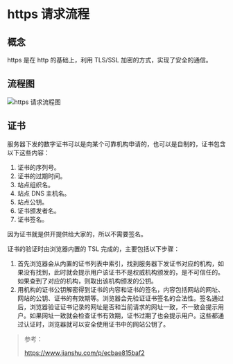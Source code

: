 # https 请求流程


## 概念

https 是在 http 的基础上，利用 TLS/SSL 加密的方式，实现了安全的通信。

## 流程图

![https 请求流程图](https://cdn.jsdelivr.net/gh/fengrui358/img@main/202203161213431.png)

## 证书

服务器下发的数字证书可以是向某个可靠机构申请的，也可以是自制的，证书包含以下这些内容：

1. 证书的序列号。
2. 证书的过期时间。
3. 站点组织名。
4. 站点 DNS 主机名。
5. 站点公钥。
6. 证书颁发者名。
7. 证书签名。

因为证书就是供开提供给大家的，所以不需要签名。

证书的验证时由浏览器内置的 TSL 完成的，主要包括以下步骤：

1. 首先浏览器会从内置的证书列表中索引，找到服务器下发证书对应的机构，如果没有找到，此时就会提示用户该证书不是权威机构颁发的，是不可信任的。如果查到了对应的机构，则取出该机构颁发的公钥。
2. 用机构的证书公钥解密得到证书的内容和证书的签名，内容包括网站的网址、网站的公钥、证书的有效期等。浏览器会先验证证书签名的合法性。签名通过后，浏览器验证证书记录的网址是否和当前请求的网址一致，不一致会提示用户。如果网址一致就会检查证书有效期，证书过期了也会提示用户。这些都通过认证时，浏览器就可以安全使用证书中的网站公钥了。

> 参考：
>
> <https://www.jianshu.com/p/ecbae815baf2>

